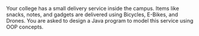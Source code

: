 Your college has a small delivery service inside the campus. Items like snacks, notes, and gadgets are delivered using Bicycles, E-Bikes, and Drones. 
You are asked to design a Java program to model this service using OOP concepts.
